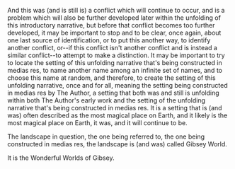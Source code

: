 And this was (and is still is) a conflict which will continue to occur, and is a problem which will also be further developed later within the unfolding of this introductory narrative, but before that conflict becomes too further developed, it may be important to stop and to be clear, once again, about one last source of identification, or to put this another way, to identify another conflict, or--if this conflict isn't another conflict and is instead a similar conflict--to attempt to make a distinction. It may be important to try to locate the setting of this unfolding narrative that's being constructed in medias res, to name another name among an infinite set of names, and to choose this name at random, and therefore, to create the setting of this unfolding narrative, once and for all, meaning the setting being constructed in medias res by The Author, a setting that both was and still is unfolding within both The Author's early work and the setting of the unfolding narrative that's being constructed in medias res. It is a setting that is (and was) often described as the most magical place on Earth, and it likely is the most magical place on Earth, it was, and it will continue to be.

The landscape in question, the one being referred to, the one being constructed in medias res, the landscape is (and was) called Gibsey World.

It is the Wonderful Worlds of Gibsey.